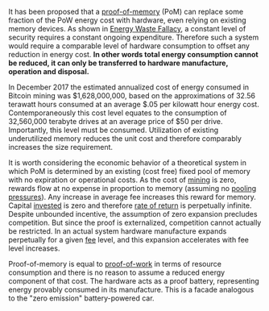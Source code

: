 It has been proposed that a [proof-of-memory](https://eprint.iacr.org/2017/893.pdf) (PoM) can replace some fraction of the PoW energy cost with hardware, even relying on existing memory devices. As shown in [Energy Waste Fallacy](Energy-Waste-Fallacy), a constant level of security requires a constant ongoing expenditure. Therefore such a system would require a comparable level of hardware consumption to offset any reduction in energy cost. **In other words total energy consumption cannot be reduced, it can only be transferred to hardware manufacture, operation and disposal.**

In December 2017 the estimated annualized cost of energy consumed in Bitcoin mining was $1,628,000,000, based on the approximations of 32.56 terawatt hours consumed at an average $.05 per kilowatt hour energy cost. Contemporaneously this cost level equates to the consumption of 32,560,000 terabyte drives at an average price of $50 per drive. Importantly, this level must be consumed. Utilization of existing underutilized memory reduces the unit cost and therefore comparably increases the size requirement.

It is worth considering the economic behavior of a theoretical system in which PoM is determined by an existing (cost free) fixed pool of memory with no expiration or operational costs. As the cost of [mining](Glossary#mine) is zero, rewards flow at no expense in proportion to memory (assuming no [pooling pressures](Pooling-Pressure-Risk)). Any increase in average fee increases this reward for memory. Capital [invested](Glossary#lend) is zero and therefore [rate of return](Glossary#interest) is perpetually infinite. Despite unbounded incentive, the assumption of zero expansion precludes competition. But since the proof is externalized, competition cannot actually be restricted. In an actual system hardware manufacture expands perpetually for a given [fee](Glossary#fee) level, and this expansion accelerates with fee level increases.

Proof-of-memory is equal to [proof-of-work](Glossary#proof) in terms of resource consumption and there is no reason to assume a reduced energy component of that cost. The hardware acts as a proof battery, representing energy provably consumed in its manufacture. This is a facade analogous to the "zero emission" battery-powered car.
